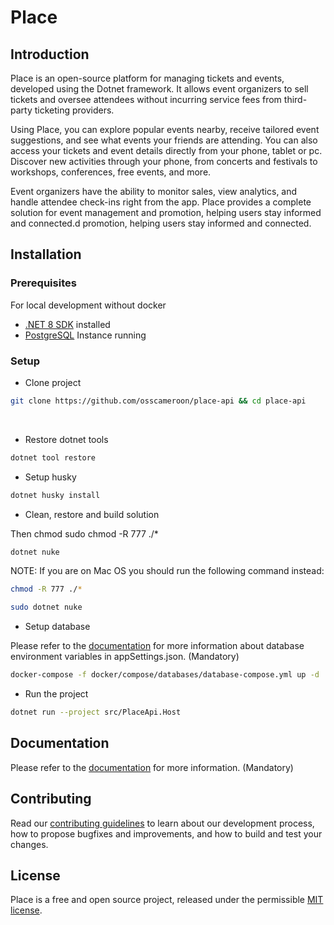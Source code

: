 ﻿# Place

## Introduction

Place is an open-source platform for managing tickets and events, developed using the Dotnet framework. It allows event organizers to sell tickets and oversee attendees without incurring service fees from third-party ticketing providers.

Using Place, you can explore popular events nearby, receive tailored event suggestions, and see what events your friends are attending. 
You can also access your tickets and event details directly from your phone, tablet or pc. 
Discover new activities through your phone, from concerts and festivals to workshops, conferences, free events, and more.

Event organizers have the ability to monitor sales, view analytics, and handle attendee check-ins right from the app. 
Place provides a complete solution for event management and promotion, helping users stay informed and connected.d promotion, helping users stay informed and connected.

## Installation

### Prerequisites

For local development without docker

- [.NET 8 SDK](https://dotnet.microsoft.com/fr-fr/download/dotnet/8.0) installed
- [PostgreSQL](https://www.postgresql.org/download) Instance running


### Setup

- Clone project
```bash
git clone https://github.com/osscameroon/place-api && cd place-api
``` 
<br>

- Restore dotnet tools
```bash
dotnet tool restore
``` 
- Setup husky
```bash
dotnet husky install
``` 

- Clean, restore and build solution



Then chmod sudo chmod -R 777 ./*

```bash
dotnet nuke
``` 
NOTE: If you are on Mac OS you should run the following command instead:
```bash
chmod -R 777 ./*
``` 
```bash
sudo dotnet nuke
``` 

- Setup database

Please refer to the [documentation](docs/Documentation.md) for more information about database environment variables in appSettings.json. (Mandatory)

```bash
docker-compose -f docker/compose/databases/database-compose.yml up -d
```

- Run the project
```bash
dotnet run --project src/PlaceApi.Host
```






## Documentation
Please refer to the [documentation](docs/Documentation.md) for more information. (Mandatory)
## Contributing


Read our [contributing guidelines](CONTRIBUTING.md) to learn about our development process, how to propose bugfixes and improvements, and how to build and test your changes.

## License

Place is a free and open source project, released under the permissible [MIT license](LICENSE).